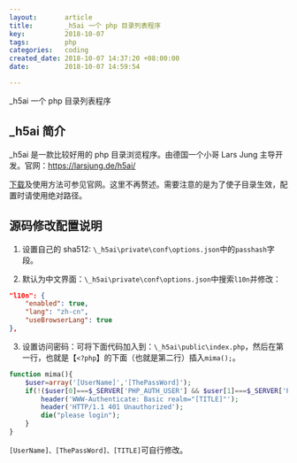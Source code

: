 ```yaml
---
layout:       article
title:        _h5ai 一个 php 目录列表程序
key:          2018-10-07
tags:         php
categories:   coding
created_date: 2018-10-07 14:37:20 +08:00:00
date:         2018-10-07 14:59:54

---
```


_h5ai 一个 php 目录列表程序

<!--more-->

## _h5ai 简介

_h5ai 是一款比较好用的 php 目录浏览程序。由德国一个小哥 Lars Jung 主导开发。官网：<https://larsjung.de/h5ai/>

[下载](https://release.larsjung.de/h5ai/)及使用方法可参见官网。这里不再赘述。需要注意的是为了使子目录生效，配置时请使用绝对路径。

## 源码修改配置说明

1. 设置自己的 sha512: `\_h5ai\private\conf\options.json`中的`passhash`字段。

2. 默认为中文界面：`\_h5ai\private\conf\options.json`中搜索`l10n`并修改：

```json
"l10n": {
    "enabled": true,
    "lang": "zh-cn",
    "useBrowserLang": true
},
```

3. 设置访问密码：可将下面代码加入到：`\_h5ai\public\index.php`，然后在第一行，也就是【`<?php`】的下面（也就是第二行）插入`mima();`。

```php
function mima(){
    $user=array('[UserName]','[ThePassWord]');
    if(!($user[0]===$_SERVER['PHP_AUTH_USER'] && $user[1]===$_SERVER['PHP_AUTH_PW'])){
        header('WWW-Authenticate: Basic realm="[TITLE]"');
        header('HTTP/1.1 401 Unauthorized');
        die("please login");
	}
} 
```

`[UserName]、[ThePassWord]、[TITLE]`可自行修改。